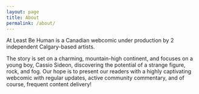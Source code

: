 ```yaml
---
layout: page
title: About
permalink: /about/
---
```


At Least Be Human is a Canadian webcomic under production by 2 independent Calgary-based artists. 

The story is set on a charming, mountain-high continent, and focuses on a young boy, Cassio Sideon, discovering the potential of a strange figure, rock, 
and fog. Our hope is to present our readers with a highly captivating webcomic with regular updates, active community commentary, and of course, frequent 
content delivery!
